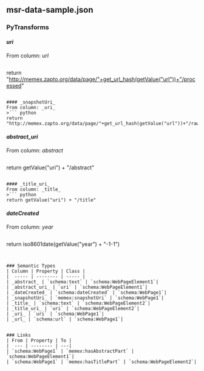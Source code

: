 ## msr-data-sample.json

### PyTransforms
#### _uri_
From column: _url_
>``` python
return "http://memex.zapto.org/data/page/"+get_url_hash(getValue("url"))+"/processed"
```

#### _snapshotUri_
From column: _uri_
>``` python
return "http://memex.zapto.org/data/page/"+get_url_hash(getValue("url"))+"/raw"
```

#### _abstract_uri_
From column: _abstract_
>``` python
return getValue("uri") + "/abstract"
```

#### _title_uri_
From column: _title_
>``` python
return getValue("uri") + "/title"
```

#### _dateCreated_
From column: _year_
>``` python
return iso8601date(getValue("year") + "-1-1")
```


### Semantic Types
| Column | Property | Class |
|  ----- | -------- | ----- |
| _abstract_ | `schema:text` | `schema:WebPageElement1`|
| _abstract_uri_ | `uri` | `schema:WebPageElement1`|
| _dateCreated_ | `schema:dateCreated` | `schema:WebPage1`|
| _snapshotUri_ | `memex:snapshotUri` | `schema:WebPage1`|
| _title_ | `schema:text` | `schema:WebPageElement2`|
| _title_uri_ | `uri` | `schema:WebPageElement2`|
| _uri_ | `uri` | `schema:WebPage1`|
| _url_ | `schema:url` | `schema:WebPage1`|


### Links
| From | Property | To |
|  --- | -------- | ---|
| `schema:WebPage1` | `memex:hasAbstractPart` | `schema:WebPageElement1`|
| `schema:WebPage1` | `memex:hasTitlePart` | `schema:WebPageElement2`|

